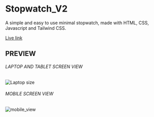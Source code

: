 # Stopwatch_V2
A simple and easy to use minimal stopwatch, made with HTML, CSS, Javascript and Tailwind CSS. 

[Live link](https://fishtank1.github.io/Stopwatch_V2/)

## PREVIEW

###### LAPTOP AND TABLET SCREEN VIEW
![Laptop size](https://user-images.githubusercontent.com/78020902/189828728-c9b2cab0-ee66-4139-a77b-f7a2e24cba80.png)

###### MOBILE SCREEN VIEW
![mobile_view](https://user-images.githubusercontent.com/78020902/189828815-893696f1-73ad-4a36-85de-db58d38d44b1.png)
